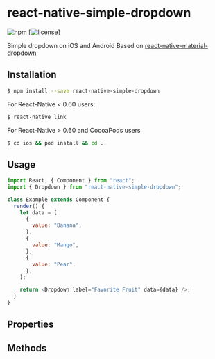 [npm-badge]: https://img.shields.io/npm/v/react-native-material-dropdown.svg?colorB=ff6d00
[npm-url]: https://www.npmjs.com/package/react-native-simple-dropdown
[license-badge]: https://img.shields.io/npm/l/react-native-material-dropdown.svg?colorB=448aff

# react-native-simple-dropdown

[![npm][npm-badge]][npm-url]
[![license][license-badge]]

Simple dropdown on iOS and Android
Based on [react-native-material-dropdown](https://github.com/n4kz/react-native-material-dropdown)

## Installation

```bash
$ npm install --save react-native-simple-dropdown
```

For React-Native < 0.60 users:

```bash
$ react-native link
```

For React-Native > 0.60 and CocoaPods users

```bash
$ cd ios && pod install && cd ..
```

## Usage

```javascript
import React, { Component } from "react";
import { Dropdown } from "react-native-simple-dropdown";

class Example extends Component {
  render() {
    let data = [
      {
        value: "Banana",
      },
      {
        value: "Mango",
      },
      {
        value: "Pear",
      },
    ];

    return <Dropdown label="Favorite Fruit" data={data} />;
  }
}
```

## Properties

## Methods
